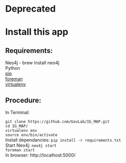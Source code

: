 # Deprecated



Install this app
====
Requirements: 
-----
Neo4j - brew install neo4j  
Python  
[pip](http://pip.readthedocs.org/en/latest/installing.html)    
[foreman](https://rubygems.org/gems/foreman)  
[virtualenv](http://virtualenv.readthedocs.org/en/latest/virtualenv.html)


Procedure:
----
In Terminal: 

`git clone https://github.com/GovLab/IG_MAP.git`  
`cd IG_MAP/`  
`virtualenv env`  
`source env/bin/activate`  
Install dependancies: `pip install -r requirements.txt`   
Start Neo4j: `neo4j start `  
`foreman start`  
In browser: http://localhost:5000/
